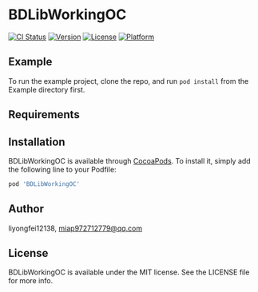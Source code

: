 # BDLibWorkingOC

[![CI Status](https://img.shields.io/travis/liyongfei12138/BDLibWorkingOC.svg?style=flat)](https://travis-ci.org/liyongfei12138/BDLibWorkingOC)
[![Version](https://img.shields.io/cocoapods/v/BDLibWorkingOC.svg?style=flat)](https://cocoapods.org/pods/BDLibWorkingOC)
[![License](https://img.shields.io/cocoapods/l/BDLibWorkingOC.svg?style=flat)](https://cocoapods.org/pods/BDLibWorkingOC)
[![Platform](https://img.shields.io/cocoapods/p/BDLibWorkingOC.svg?style=flat)](https://cocoapods.org/pods/BDLibWorkingOC)

## Example

To run the example project, clone the repo, and run `pod install` from the Example directory first.

## Requirements

## Installation

BDLibWorkingOC is available through [CocoaPods](https://cocoapods.org). To install
it, simply add the following line to your Podfile:

```ruby
pod 'BDLibWorkingOC'
```

## Author

liyongfei12138, miap972712779@qq.com

## License

BDLibWorkingOC is available under the MIT license. See the LICENSE file for more info.
